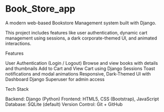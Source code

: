 # Book_Store_app
A modern web-based Bookstore Management system built with Django.

This project includes features like user authentication, dynamic cart management using sessions, a dark corporate-themed UI, and animated interactions.

Features

User Authentication (Login / Logout)
Browse and view books with details and thumbnails
Add to Cart and View Cart using Django Sessions
Toast notifications and modal animations
Responsive, Dark-Themed UI with Dashboard
Django Superuser for admin access

Tech Stack

Backend: Django (Python)
Frontend: HTML5, CSS (Bootstrap), JavaScript
Database: SQLite (default)
Version Control: Git + GitHub
